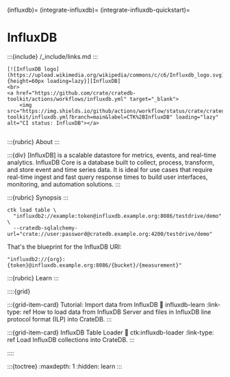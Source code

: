 (influxdb)=
(integrate-influxdb)=
(integrate-influxdb-quickstart)=
# InfluxDB

:::{include} /_include/links.md
:::

```{div} .float-right .text-right
[![InfluxDB logo](https://upload.wikimedia.org/wikipedia/commons/c/c6/Influxdb_logo.svg){height=60px loading=lazy}][InfluxDB]
<br>
<a href="https://github.com/crate/cratedb-toolkit/actions/workflows/influxdb.yml" target="_blank">
    <img src="https://img.shields.io/github/actions/workflow/status/crate/cratedb-toolkit/influxdb.yml?branch=main&label=CTK%2BInfluxDB" loading="lazy" alt="CI status: InfluxDB"></a>
```
```{div} .clearfix
```

:::{rubric} About
:::

:::{div}
[InfluxDB] is a scalable datastore for metrics, events, and real-time analytics. 
InfluxDB Core is a database built to collect, process, transform, and store event
and time series data. It is ideal for use cases that require real-time ingest and
fast query response times to build user interfaces, monitoring, and automation solutions.
:::


:::{rubric} Synopsis
:::

```shell
ctk load table \
  "influxdb2://example:token@influxdb.example.org:8086/testdrive/demo" \
  --cratedb-sqlalchemy-url="crate://user:password@cratedb.example.org:4200/testdrive/demo"
```

That's the blueprint for the InfluxDB URI:
```text
"influxdb2://{org}:{token}@influxdb.example.org:8086/{bucket}/{measurement}"
```

:::{rubric} Learn
:::

::::{grid}

:::{grid-item-card} Tutorial: Import data from InfluxDB
:link: influxdb-learn
:link-type: ref
How to load data from InfluxDB Server and files in InfluxDB line protocol
format (ILP) into CrateDB.
:::

:::{grid-item-card} InfluxDB Table Loader
:link: ctk:influxdb-loader
:link-type: ref
Load InfluxDB collections into CrateDB.
:::

::::

:::{toctree}
:maxdepth: 1
:hidden:
learn
:::

